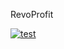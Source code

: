 RevoProfit

[![test](https://github.com/ulyssetsd/RevoProfit/actions/workflows/dotnet-test.yml/badge.svg)](https://github.com/ulyssetsd/RevoProfit/actions/workflows/dotnet-test.yml)